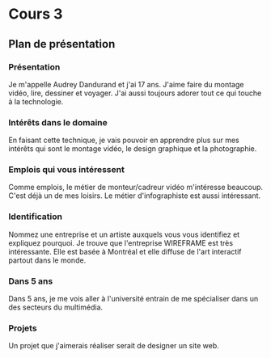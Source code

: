 # Cours 3
## Plan de présentation

### Présentation
 
Je m'appelle Audrey Dandurand et j'ai 17 ans.
J'aime faire du montage vidéo, lire, dessiner et voyager. J'ai aussi toujours adorer tout ce qui touche à la technologie. 
### Intérêts dans le domaine
En faisant cette technique, je vais pouvoir en apprendre plus sur mes intérêts qui sont le montage vidéo, le design graphique et la photographie. 
### Emplois qui vous intéressent

Comme emplois, le métier de monteur/cadreur vidéo m'intéresse beaucoup. C'est déjà un de mes loisirs. Le métier d'infographiste est aussi intéressant. 
### Identification
Nommez une entreprise et un artiste auxquels vous vous identifiez et expliquez pourquoi. 
Je trouve que l'entreprise WIREFRAME est très intéressante. Elle est basée à Montréal et elle diffuse de l'art interactif partout dans le monde. 
### Dans 5 ans

Dans 5 ans, je me vois aller à l'université entrain de me spécialiser dans un des secteurs du multimédia.
### Projets

Un projet que j'aimerais réaliser serait de designer un site web. 
